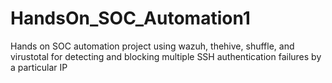 # HandsOn_SOC_Automation1
Hands on SOC automation project using wazuh, thehive, shuffle, and virustotal for detecting and blocking multiple SSH authentication failures by a particular IP
